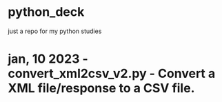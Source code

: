 # python_deck
just a repo for my python studies

# jan, 10 2023 - convert_xml2csv_v2.py - Convert a XML file/response to a CSV file.
